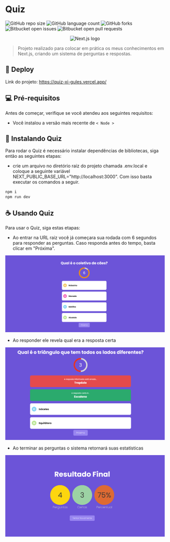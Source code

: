 # Quiz

![GitHub repo size](https://img.shields.io/github/repo-size/dauid64/quiz?style=for-the-badge)
![GitHub language count](https://img.shields.io/github/languages/count/dauid64/quiz?style=for-the-badge)
![GitHub forks](https://img.shields.io/github/forks/dauid64/quiz?style=for-the-badge)
![Bitbucket open issues](https://img.shields.io/bitbucket/issues/dauid64/quiz?style=for-the-badge)
![Bitbucket open pull requests](https://img.shields.io/bitbucket/pr-raw/dauid64/quiz?style=for-the-badge)

<p align="center">
    <img src="https://github.com/dauid64/porta_premiada/assets/94979678/f216fb7a-589c-405a-9c72-2bde1866327c" alt="Next.js logo">
</p>


> Projeto realizado para colocar em prática os meus conhecimentos em Next.js, criando um sistema de perguntas e respostas.

## 📍 Deploy

Link do projeto: https://quiz-xi-gules.vercel.app/

## 💻 Pré-requisitos

Antes de começar, verifique se você atendeu aos seguintes requisitos:

- Você instalou a versão mais recente de `< Node >`

## 🚀 Instalando Quiz

Para rodar o Quiz é necessário instalar dependências de bibliotecas, siga então as seguintes etapas:

* crie um arquivo no diretório raiz do projeto chamada .env.local e coloque a seguinte variável NEXT_PUBLIC_BASE_URL="http://localhost:3000". Com isso basta executar os comandos a seguir.

```
npm i
npm run dev
```

## ☕ Usando Quiz

Para usar o Quiz, siga estas etapas:

* Ao entrar na URL raiz você já começara sua rodada com 6 segundos para responder as perguntas. Caso responda antes do tempo, basta clicar em "Próxima".

![Página inicial](public/readme/pagina_inicial.png)

* Ao responder ele revela qual era a resposta certa

![Revelando Resposta](public/readme/revelando_resposta.png)

* Ao terminar as perguntas o sistema retornará suas estatísticas

![Página resultado](public/readme/resultado.png)